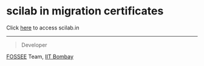 # scilab in migration certificates
Click [here](https://scilab.in) to access scilab.in

----
>Developer

[FOSSEE](https://fossee.in) Team, [IIT Bombay](https://iitb.ac.in/)
